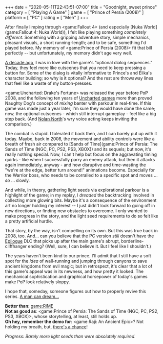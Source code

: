 +++
date = "2020-05-11T22:43:51-07:00"
title = "Goodnight, sweet prince"
category = [ "Playing A Game" ]
game = [ "Prince of Persia (2008)" ]
platform = [ "PC" ]
rating = [ "Meh" ]
+++

After finally limping through <game:Fallout 4> (and especially [Nuka World](game:Fallout 4: Nuka World)), I felt like playing something <i>completely different</i>.  Something with a gripping adventure story, simple mechanics, pleasant visuals, a short running-length; and to be safe, something I'd played before.  My memory of <game:Prince of Persia (2008)> fit that bill perfectly -- but unfortunately, my memory didn't age very well.

[A decade ago]($SiteBaseURL$2008/12/24/prince-of-persia-2008-8/), I was in love with the game's "optional dialog sequences."  Today, they feel more like cutscenes that you need to keep pressing a button for.  Some of the dialog is vitally informative to Prince's and Elika's character building; so why is it optional?  And the rest are throwaway lines that feel like a waste of my button-presses.

<game:Uncharted: Drake's Fortune> was released the year before PoP 2008, and the following ten years of [Uncharted games](tag:Uncharted) more than proved Naughty Dog's concept of <i>mixing</i> banter with parkour in real-time.  If this game was made just a year later, I'm sure they would have done the same; now, the optional cutscenes - which still interrupt gameplay - feel like a big step back.  (And <a href="https://www.imdb.com/name/nm0636046/">Nolan North</a>'s wry voice acting keeps inviting the comparison.)

The combat is stupid.  I tolerated it back then, and I can barely put up with it today.  Maybe, back in 2008, the movement and ability controls were like a breath of fresh air compared to [Sands of Time](game:Prince of Persia: The Sands of Time (NGC, PC, PS2, PS3, XBOX)) and its sequels; but now, it's really nothing special.  Now, I can't help but focus on the aggravating timing quirks - like when I successfully parry an enemy attack, but then it attacks again immediately, anyway - and how disruptive and time-wasting the "we're at the edge, better turn around!" animations become.  Especially for the Warrior boss, who needs to be corralled to a specific spot and moves ... <i>so</i> ... slowly.

And while, in theory, gathering light seeds via explorational parkour is a highlight of the game; in my replay, I <i>dreaded</i> the backtracking involved in collecting more glowing bits.  Maybe it's a consequence of the environment art no longer holding my interest -- I just didn't look forward to going off in new directions, or finding new obstacles to overcome.  I only wanted to make progress in the story, and the light seed requirements to do so felt like a pretty artificial hurdle.

That story, by the way, isn't compelling on its own.  But this was true back in 2008, too.  And... can you believe that the PC version <i>still</i> doesn't have the <a href="https://princeofpersia.fandom.com/wiki/Prince_of_Persia:_Epilogue">Epilogue</a> DLC that picks up after the main game's abrupt, borderline-cliffhanger ending?  (Well, sure, I can believe it.  But I feel like I shouldn't.)

The years haven't been kind to our prince.  I'll admit that I still have a soft spot for the <i>idea</i> of wall-running and jumping through canyons to save ancient kingdoms from evil magic; but in retrospect, it's clear that a lot of this game's appeal was in its newness, and how pretty it looked.  The mechanical sophistication and graphical horsepower of today's games make PoP look relatively sloppy.

I hope that, someday, someone figures out how to properly revive this series.  <a href="https://arstechnica.com/gaming/2020/05/prince-of-persia-concept-video-appears-and-confirms-why-series-has-been-dormant/">A man can dream...</a>

<b>Better than</b>: <game:RiME>  
<b>Not as good as</b>: <game:Prince of Persia: The Sands of Time (NGC, PC, PS2, PS3, XBOX)>, whose storytelling, at least, still holds up.  
<b>Oh hey, remember the demo for</b>: <game:Raji: An Ancient Epic>?  Not holding my breath, but, <a href="https://www.youtube.com/watch?v=KX5jNnDMfxA">there's a chance</a>!

<i>Progress: Barely more light seeds than were absolutely required.</i>
